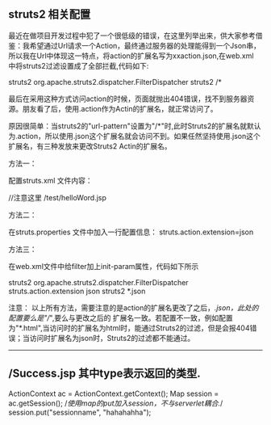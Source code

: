 ## struts2 相关配置

最近在做项目开发过程中犯了一个很低级的错误，在这里列举出来，供大家参考借鉴：我希望通过Url请求一个Action，最终通过服务器的处理能得到一个Json串，所以我在Url中体现这一特点，将action的扩展名写为xxaction.json,在web.xml 中将struts2过滤设置成了全部拦截,代码如下:

<filter>
<filter-name>struts2</filter-name>
<filter-class> org.apache.struts2.dispatcher.FilterDispatcher
</filter-class>
</filter>

<filter-mapping>
<filter-name>struts2</filter-name>
<url-pattern>/*</url-pattern>
</filter-mapping>


  最后在采用这种方式访问action的时候，页面就抛出404错误，找不到服务器资源。朋友看了后，使用.action作为Actin的扩展名，就正常访问了。

  原因很简单：当struts2的"url-pattern"设置为"/*"时,此时Struts2的扩展名就默认为.action，所以使用.json这个扩展名就会访问不到。如果任然坚持使用.json这个扩展名，有三种发放来更改Struts2 Actin的扩展名。

方法一：

  配置struts.xml 文件内容：

<struts>
<constant name="struts.action.extension" value="json" />
//注意这里
<package name="default" extends="struts-default" namespace="/">
<action name="helloword" class="com.test.HelloWord">
<result name="success">/test/helloWord.jsp</result> </action>
</package>
</struts>


方法二：

 在struts.properties 文件中加入一行配置信息：
  struts.action.extension=json

方法三：

 在web.xml文件中给filter加上init-param属性，代码如下所示

<filter>
<filter-name>struts2</filter-name>
<filter-class> org.apache.struts2.dispatcher.FilterDispatcher
</filter-class>
<init-param>
<param-name>struts.action.extension</param-name>
<param-value>json</param-value>
</init-param>
</filter>
<filter-mapping>
<filter-name>struts2</filter-name> <url-pattern>*.json</url-pattern>
</filter-mapping>


 注意： 以上所有方法，需要注意的是action的扩展名更改了之后，<url-pattern>*.json</url-pattern>，此处的配置要么是"/*",要么与更改之后的 扩展名一致。若配置不一致，例如配置为"*.html",当访问时的扩展名为html时，能通过Struts2的过滤，但是会报404错误；当访问时扩展名为json时，Struts2的过滤都不能通过。

 -------------------------------------------------------

 <result name="success" type="plainText">/Success.jsp</result>  <!-- type位显示类型 -->
 其中type表示返回的类型.
------------------------------------------------
ActionContext ac = ActionContext.getContext();
			Map session = ac.getSession();   /*使用map的put加入session，不与serverlet耦合.*/
			session.put("sessionname", "hahahahha");
